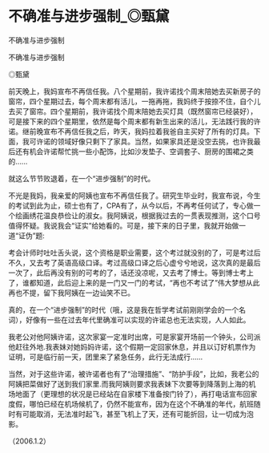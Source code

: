 # 不确准与进步强制_◎甄黛

不确准与进步强制

不确准与进步强制

◎甄黛

前天晚上，我妈宣布不再信任我。八个星期前，我许诺找个周末陪她去买新房子的窗帘，四个星期过去，每个周末都有活儿，一拖再拖，我妈终于按捺不住，自个儿去买了窗帘。四个星期前，我许诺找个周末陪她去买灯具（既然窗帘已经装好），可是接下来的四个星期里，依然是每个周末都有新生出来的活儿，无法践行我的许诺。继前晚宣布不再信任我之后，昨天，我妈拉着我爸自主买好了所有的灯具。下面，我可许诺的领域好像只剩下了家具。当然，如果家具还是没空去挑，也许我最后还有机会许诺帮忙挑一些小配饰，比如沙发垫子、空调套子、厨房的围裙之类的……

就这么节节败退着，在一个“进步强制”的时代。

不光是我妈，我亲爱的阿姨也宣布不再信任我了。研究生毕业时，我宣布说，今生的考试到此为止，硕士也有了，CPA有了，从今以后，不再考任何试了，专心做一个绘画绣花温良恭俭让的淑女。我阿姨说，根据我过去的一贯表现推测，这个口号值得怀疑。我说我会“证实”给她看的。可是，接下来的日子里，我就开始做一道“证伪”题:

考会计师时吐吐舌头说，这个资格是职业需要，这个考过就没别的了，可是考过后不久，又去考了英语高级口译。考过高级口译之后心虚兮兮地说，这次真的是最后一次了，此后再没有别的可考的了，话还没凉呢，又去考了博士。等到博士考上了，谁都知道，此后迎上来的是一门又一门的考试，“再也不考试了”伟大梦想从此再也不提，留下我阿姨在一边讪笑不已。

真的，在一个“进步强制”的时代（哦，这是我在哲学考试前刚刚学会的一个名词），好像有一些在过去年代里确准可以实现的许诺总也无法实现，人人如此。

我老公对他阿姨许诺，这次家宴一定准时出席，可是家宴开场前一个钟头，公司派他赶往外地.我表妹对她妈妈许诺，这个假期一定回家休息，并且以订好机票作为证明，可是临行前一天，团里来了紧急任务，此行无法成行……

当然，对于这些许诺，被许诺者也有了“治理措施”、“防护手段”，比如，我老公的阿姨把菜做好了送到我们家里.而我阿姨则要求我表妹下次要等到降落到上海的机场地面了（更理想的状况是已经站在自家楼下准备按门铃了），再打电话宣布回家度假，哪怕已经在机场候机了，仍然不能宣布，因为在这个不确准的年代，航班随时有可能取消，无法准时起飞，甚至飞机上了天，还有可能折回，让一切成为泡影。

（2006.1.2）